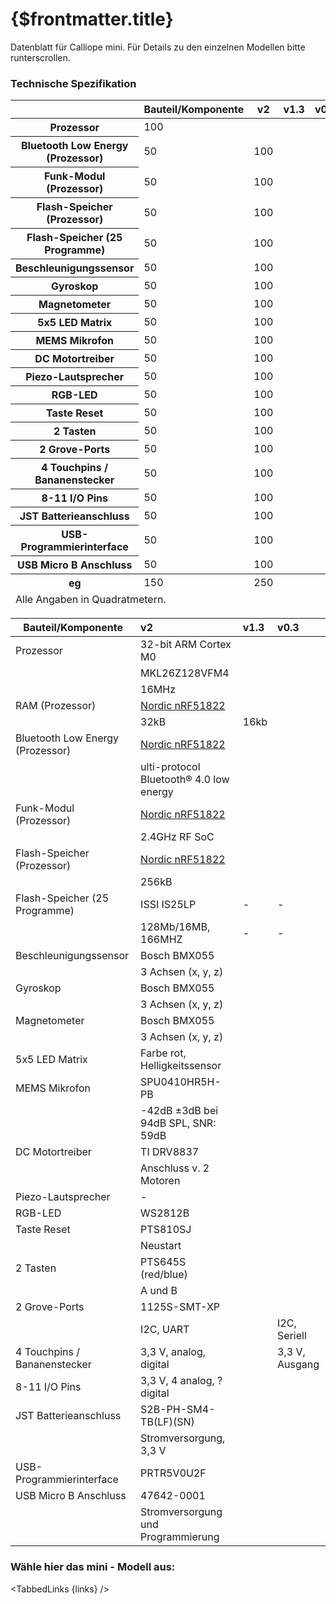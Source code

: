 
# {$frontmatter.title}

Datenblatt für Calliope mini. Für Details zu den einzelnen Modellen bitte runterscrollen.

### Technische Spezifikation

<table>
    <thead>
        <tr>
          <th></th>
          <th>Bauteil/Komponente</th>
          <th>v2</th>
          <th>v1.3</th>
          <th>v0.3</th>
        </tr>
    </thead>
    <tbody>
        <tr>
          <th>Prozessor</th>
          <td colspan="2">100</td>
        </tr>
        <tr>
          <th>Bluetooth Low Energy (Prozessor)</th>
          <td>50</td>
          <td>100</td>
        </tr>
         <tr>
          <th>Funk-Modul (Prozessor)</th>
          <td>50</td>
          <td>100</td>
        </tr>
         <tr>
          <th>Flash-Speicher (Prozessor)</th>
          <td>50</td>
          <td>100</td>
        </tr>
         <tr>
          <th>Flash-Speicher (25 Programme)</th>
          <td>50</td>
          <td>100</td>
        </tr>
         <tr>
          <th>Beschleunigungssensor</th>
          <td>50</td>
          <td>100</td>
        </tr>
         <tr>
          <th>Gyroskop</th>
          <td>50</td>
          <td>100</td>
        </tr>
         <tr>
          <th>Magnetometer</th>
          <td>50</td>
          <td>100</td>
        </tr>
         <tr>
          <th>5x5 LED Matrix	</th>
          <td>50</td>
          <td>100</td>
        </tr>
         <tr>
          <th>MEMS Mikrofon</th>
          <td>50</td>
          <td>100</td>
        </tr>
        <tr>
          <th>DC Motortreiber</th>
          <td>50</td>
          <td>100</td>
        </tr>
        <tr>
          <th>Piezo-Lautsprecher</th>
          <td>50</td>
          <td>100</td>
        </tr>
        <tr>
          <th>RGB-LED</th>
          <td>50</td>
          <td>100</td>
        </tr>
        <tr>
          <th>Taste Reset</th>
          <td>50</td>
          <td>100</td>
        </tr>
        <tr>
          <th>2 Tasten</th>
          <td>50</td>
          <td>100</td>
        </tr>
        <tr>
          <th>2 Grove-Ports</th>
          <td>50</td>
          <td>100</td>
        </tr>
        <tr>
          <th>4 Touchpins / Bananenstecker</th>
          <td>50</td>
          <td>100</td>
        </tr>
        <tr>
          <th>8-11 I/O Pins	</th>
          <td>50</td>
          <td>100</td>
        </tr>
        <tr>
          <th>JST Batterieanschluss</th>
          <td>50</td>
          <td>100</td>
        </tr>
        <tr>
          <th>USB-Programmierinterface	</th>
          <td>50</td>
          <td>100</td>
        </tr>
        <tr>
          <th>USB Micro B Anschluss	</th>
          <td>50</td>
          <td>100</td>
        </tr>
    </tbody>
    <tfoot>
        <tr>
          <th>eg	</th>
          <td>150</td>
          <td>250</td>
        </tr>
        <tr>
          <td colspan="3">Alle Angaben in Quadratmetern.</td>
        </tr>
    </tfoot>
</table>


| Bauteil/Komponente               | v2                                      | v1.3 | v0.3           |
|----------------------------------|:-----------------------------------------|:------|:-------------|
| Prozessor                        | 32-bit ARM Cortex M0                                          |||
|                                  | MKL26Z128VFM4                           |      |                |
|                                  | 16MHz                                   |      |                |
| RAM (Prozessor)                  | [Nordic nRF51822](https://www.nordicsemi.com/products/nrf51822)                        |      |                |
|                                  | 32kB                                    | 16kb |                |
| Bluetooth Low Energy (Prozessor) | [Nordic nRF51822](https://www.nordicsemi.com/products/nrf51822)                         |      |                |
|                                  | ulti-protocol Bluetooth® 4.0 low energy |      |                |
| Funk-Modul (Prozessor)           | [Nordic nRF51822](https://www.nordicsemi.com/products/nrf51822)                         |      |                |
|                                  | 2.4GHz RF SoC                           |      |                |
| Flash-Speicher (Prozessor)       | [Nordic nRF51822](https://www.nordicsemi.com/products/nrf51822)                         |      |                |
|                                  | 256kB                                   |      |                |
| Flash-Speicher (25 Programme)    | ISSI IS25LP  |      -    |    -         |        
|                                  | 128Mb/16MB, 166MHZ     | -     |    -   |
| Beschleunigungssensor            | Bosch BMX055                            |      |                |
|                                  | 3 Achsen (x, y, z)                      |      |                |
| Gyroskop                         | Bosch BMX055                            |      |                |
|                                  | 3 Achsen (x, y, z)                      |      |                |
| Magnetometer                     | Bosch BMX055                            |      |                |
|                                  | 3 Achsen (x, y, z)                      |      |                |
| 5x5 LED Matrix                   | Farbe rot, Helligkeitssensor            |      |                |
| MEMS Mikrofon                    | SPU0410HR5H-PB                          |      |                |
|                                  | -42dB ±3dB bei 94dB SPL, SNR: 59dB      |      |                |
| DC Motortreiber                  | TI DRV8837                              |      |                |
|                                  | Anschluss v. 2 Motoren                  |      |                |
| Piezo-Lautsprecher               | -                                       |      |                |
| RGB-LED                          | WS2812B                                 |      |                |
| Taste Reset                      | PTS810SJ                                |      |                |
|                                  | Neustart                                |      |                |
| 2 Tasten                         | PTS645S (red/blue)                      |      |                |
|                                  | A und B                                 |      |                |
| 2 Grove-Ports                    | 1125S-SMT-XP                            |      |                |
|                                  | I2C, UART                               |      | I2C, Seriell   |
| 4 Touchpins / Bananenstecker     | 3,3 V, analog, digital                  |      | 3,3 V, Ausgang |
| 8-11 I/O Pins                    | 3,3 V, 4 analog, ? digital              |      |                |
| JST Batterieanschluss            | S2B-PH-SM4-TB(LF)(SN)                   |      |                |
|                                  | Stromversorgung, 3,3 V                  |      |                |
| USB-Programmierinterface         | PRTR5V0U2F                              |      |                |
| USB Micro B Anschluss            | 47642-0001                              |      |                |
|                                  | Stromversorgung und Programmierung      |      |                |

<script>

  const libs = ['v2', 'v1.3', 'v0.3'];

  let links = libs
    .map(lib => ({ 
      title: lib, 
      href: `/docs/hardware/datenblatt/${lib}` 
    }));
</script>

### Wähle hier das mini - Modell aus:
<TabbedLinks {links} />

<slot />
